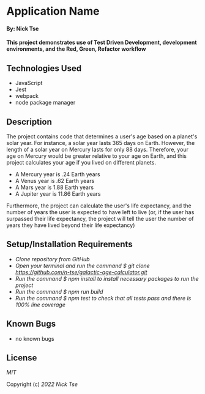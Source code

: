 # Application Name

#### By: Nick Tse

#### This project demonstrates use of Test Driven Development, development environments, and the Red, Green, Refactor workflow

## Technologies Used

* JavaScript
* Jest
* webpack
* node package manager


## Description 

The project contains code that determines a user's age based on a planet's solar year. For instance, a solar year lasts 365 days on Earth. However, the length of a solar year on Mercury lasts for only 88 days. Therefore, your age on Mercury would be greater relative to your age on Earth, and this project calculates your age if you lived on different planets. 
* A Mercury year is .24 Earth years
* A Venus year is .62 Earth years
* A Mars year is 1.88 Earth years
* A Jupiter year is 11.86 Earth years

Furthermore, the project can calculate the user's life expectancy, and the number of years the user is expected to have left to live (or, if the user has surpassed their life expectancy, the project will tell the user the number of years they have lived beyond their life expectancy)

## Setup/Installation Requirements

* _Clone repository from GitHub_
* _Open your terminal and run the command $ git clone https://github.com/n-tse/galactic-age-calculator.git_
* _Run the command $ npm install to install necessary packages to run the project_
* _Run the command $ npm run build_
* _Run the command $ npm test to check that all tests pass and there is 100% line coverage_

## Known Bugs

* no known bugs

## License

_MIT_

Copyright (c) _2022_ _Nick Tse_
